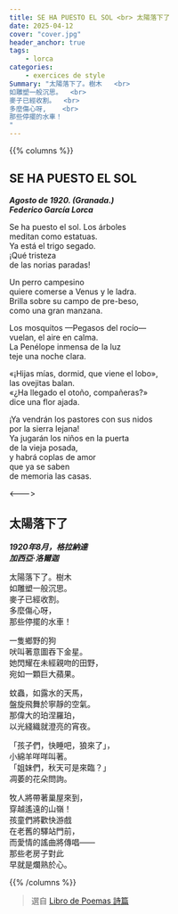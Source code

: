 ```yaml
---
title: SE HA PUESTO EL SOL <br> 太陽落下了
date: 2025-04-12
cover: "cover.jpg"
header_anchor: true
tags:
    - lorca
categories:
    - exercices de style
Summary: "太陽落下了。樹木   <br> 
如雕塑一般沉思。  <br>
麥子已經收割。  <br>
多麼傷心呀,    <br>
那些停擺的水車！
"
---
```


{{% columns %}}

## SE HA PUESTO EL SOL

***Agosto de 1920. (Granada.)***  
***Federico García Lorca***


Se ha puesto el sol. Los árboles    
meditan como estatuas.  
Ya está el trigo segado.    
¡Qué tristeza   
de las norias paradas!  

Un perro campesino  
quiere comerse a Venus y le ladra.  
Brilla sobre su campo de pre-beso,  
como una gran manzana.  

Los mosquitos —Pegasos del rocío—   
vuelan, el aire en calma.   
La Penélope inmensa de la luz   
teje una noche clara.   

«¡Hijas mías, dormid, que viene el lobo»,    
las ovejitas balan.     
«¿Ha llegado el otoño, compañeras?»     
dice una flor ajada.

¡Ya vendrán los pastores con sus nidos  
por la sierra lejana!   
Ya jugarán los niños en la puerta   
de la vieja posada,     
y habrá coplas de amor  
que ya se saben     
de memoria las casas.   


<--->

## 太陽落下了

***1920年8月，格拉納達***  
***加西亞·洛爾迦***

太陽落下了。樹木    
如雕塑一般沉思。  
麥子已經收割。  
多麼傷心呀，    
那些停擺的水車！    

一隻鄉野的狗    
吠叫著意圖吞下金星。    
她閃耀在未經親吻的田野，    
宛如一顆巨大蘋果。    

蚊蟲，如露水的天馬，    
盤旋飛舞於寧靜的空氣。    
那偉大的珀涅羅珀，  
以光綫織就澄亮的宵夜。

「孩子們，快睡吧，狼來了」，    
小綿羊咩咩叫著。    
「姐妹們，秋天可是來臨？」  
凋萎的花朵問詢。    

牧人將帶著巢屋來到，    
穿越遙遠的山嶺！    
孩童們將歡快游戲    
在老舊的驛站門前，  
而愛情的謠曲將傳唱——  
那些老房子對此  
早就是爛熟於心。  

{{% /columns %}}



> 選自 [Libro de Poemas 詩篇](../../shelves/libro-de-poemas) 
